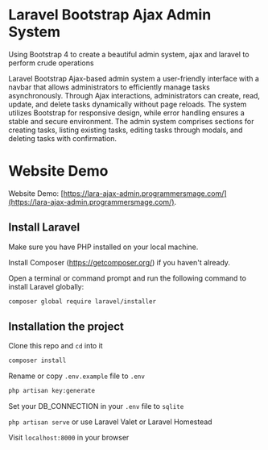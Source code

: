 # Laravel Bootstrap Ajax Admin System

Using Bootstrap 4 to create a beautiful admin system, ajax and laravel to perform crude operations

Laravel Bootstrap Ajax-based admin system a user-friendly interface with a navbar that allows administrators to efficiently manage tasks asynchronously. Through Ajax interactions, administrators can create, read, update, and delete tasks dynamically without page reloads. The system utilizes Bootstrap for responsive design, while error handling ensures a stable and secure environment. The admin system comprises sections for creating tasks, listing existing tasks, editing tasks through modals, and deleting tasks with confirmation. 

# Website Demo

Website Demo: [https://lara-ajax-admin.programmersmage.com/](https://lara-ajax-admin.programmersmage.com/). 

## Install Laravel

Make sure you have PHP installed on your local machine.

Install Composer (https://getcomposer.org/) if you haven't already.

Open a terminal or command prompt and run the following command to install Laravel globally:

```bash
composer global require laravel/installer
```

## Installation  the project

Clone this repo and `cd` into it
```bash
composer install
```

Rename or copy `.env.example` file to `.env`
```bash
php artisan key:generate
```

Set your DB_CONNECTION in your `.env` file to `sqlite`

`php artisan serve` or use Laravel Valet or Laravel Homestead

Visit `localhost:8000` in your browser
